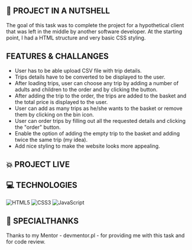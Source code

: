 
## :shell: PROJECT IN A NUTSHELL
 
The goal of this task was to complete the project for a hypothetical client that was left in the middle by another software developer. At the starting point, I had a HTML structure and very basic CSS styling.

##  FEATURES & CHALLANGES ###

* User has to be able upload CSV file with trip details.
* Trips details have to be converted to be displayed to the user.
* After loading trips, user can choose any trip by adding a number of adults and children to the order and by clicking the button.
* After adding the trip to the order, the trips are added to the basket and the total price is displayed to the user.
* User can add as many trips as he/she wants to the basket or remove them by clicking on the bin icon.
* User can order trips by filling out all the requested details and clicking the "order" button.
* Enable the option of adding the empty trip to the basket and adding twice the same trip (my idea).
* Add nice styling to make the website looks more appealing.

## :boom: PROJECT LIVE 

## 💻 TECHNOLOGIES

![HTML5](https://img.shields.io/badge/html5-%23E34F26.svg?style=for-the-badge&logo=html5&logoColor=white)
![CSS3](https://img.shields.io/badge/css3-%231572B6.svg?style=for-the-badge&logo=css3&logoColor=white)
![JavaScript](https://img.shields.io/badge/javascript-%23323330.svg?style=for-the-badge&logo=javascript&logoColor=%23F7DF1E)

## 🤝 SPECIALTHANKS
Thanks to my Mentor - devmentor.pl - for providing me with this task and for code review.

    

